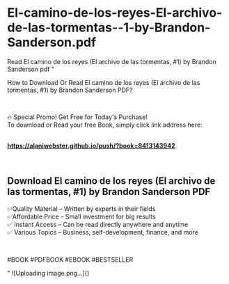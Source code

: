 # El-camino-de-los-reyes-El-archivo-de-las-tormentas--1-by-Brandon-Sanderson.pdf
Read El camino de los reyes (El archivo de las tormentas, #1) by Brandon Sanderson pdf
"<p>How to Download Or Read El camino de los reyes (El archivo de las tormentas, #1) by Brandon Sanderson PDF?</p>
<p>&nbsp;</p>
<p>&#128293;  Special Promo! Get Free for Today's Purchase!<br />To download or Read your free Book, simply click link address here:&nbsp;<br />&nbsp;</p>
<p><a href=""https://alaniwebster.github.io/push/?book=8413143942""><strong>https://alaniwebster.github.io/push/?book=8413143942</strong></a></p>
<p>&nbsp;</p>
<h2>Download El camino de los reyes (El archivo de las tormentas, #1) by Brandon Sanderson PDF</h2>
<p>&#x2705;Quality Material &ndash; Written by experts in their fields<br />&#x2705;Affordable Price &ndash; Small investment for big results<br />&#x2705; Instant Access &ndash; Can be read directly anywhere and anytime<br />&#x2705; Various Topics &ndash; Business, self-development, finance, and more</p>
<p>&nbsp;</p>
<p>#BOOK #PDFBOOK #EBOOK #BESTSELLER</p>
"
![Uploading image.png…]()

